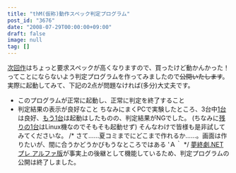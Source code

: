 ```yaml
---
title: "thM(仮称)動作スペック判定プログラム"
post_id: "3676"
date: "2008-07-29T00:00:00+09:00"
draft: false
image: null
tag: []
---
```



[次回作](http://kagaminer.in/)はちょっと要求スペックが高くなりますので、買ったけど動かんかった！ってことにならないよう判定プログラムを作ってみましたので<del>公開いたします</del>。実際に起動してみて、下記の2点が問題なければ(多分)大丈夫です。

  * このプログラムが正常に起動し、正常に判定を終了すること
  * 判定結果の表示が良好なこと
ちなみにまくPCで実験したところ、3台中[1台](/palx190dr)は良好、[もう1台](/netvista-m42slim)は起動はしたものの、判定結果がNGでした。 (ちなみに[残りの1台](/homebuilt-2)はLinux機なのでそもそも起動せず) そんなわけで皆様も是非試してみてくださいな。 /* さて……夏コミまでにどこまで作れるか……。画面は作りたいが、間に合うかどうかびもうなところではある 'Ａ｀ */ [夢終劇.NET プレ アルファ版](/!/thC/)が事実上の後継として機能しているため、判定プログラムの公開は終了しました。

